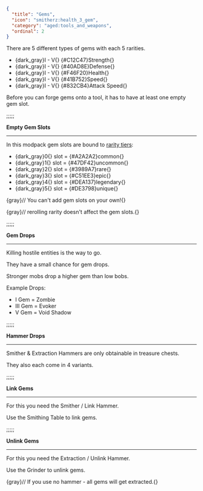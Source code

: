 ```json
{
  "title": "Gems",
  "icon": "smitherz:health_3_gem",
  "category": "aged:tools_and_weapons",
  "ordinal": 2
}
```

There are 5 different types of gems with each 5 rarities.


- {dark_gray}I - V{} {#C12C47}Strength{}
- {dark_gray}I - V{} {#40AD8E}Defense{}
- {dark_gray}I - V{} {#F46F20}Health{}
- {dark_gray}I - V{} {#41B752}Speed{}
- {dark_gray}I - V{} {#832CB4}Attack Speed{}


Before you can forge gems onto a tool, it has to have at least one empty gem slot.

;;;;;


**Empty Gem Slots**

---

In this modpack gem slots are bound to [rarity tiers](^aged:tools_and_weapons/tiers):

- {dark_gray}0{} slot = {#A2A2A2}common{}
- {dark_gray}1{} slot = {#47DF42}uncommon{}
- {dark_gray}2{} slot = {#3989A7}rare{}
- {dark_gray}3{} slot = {#C51EE3}epic{}
- {dark_gray}4{} slot = {#DEA137}legendary{}
- {dark_gray}5{} slot = {#DE3798}unique{}

{gray}// You can't add gem slots on your own!{}

{gray}// rerolling rarity doesn't affect the gem slots.{}

;;;;;


**Gem Drops**

---

Killing hostile entities is the way to go.

They have a small chance for gem drops.


Stronger mobs drop a higher gem than low bobs.


Example Drops:

- I   Gem = Zombie
- III  Gem = Evoker
- V   Gem = Void Shadow

;;;;;


**Hammer Drops**

---

Smither & Extraction Hammers are only obtainable in treasure chests.


They also each come in 4 variants.

;;;;;


**Link Gems**

---

For this you need the Smither / Link Hammer.


Use the Smithing Table to link gems.



;;;;;


**Unlink Gems**

---

For this you need the Extraction / Unlink Hammer.


Use the Grinder to unlink gems.


{gray}// If you use no hammer - all gems will get extracted.{}